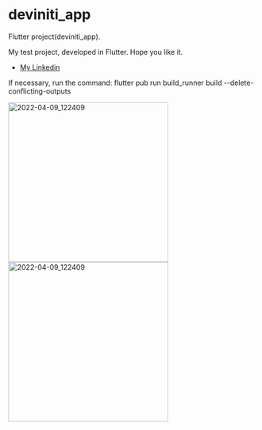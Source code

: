 # deviniti_app

Flutter project(deviniti_app).

 My test project, developed in Flutter. Hope you like it.

- [My Linkedin](https://www.linkedin.com/in/lucianosiqueira/)
 

If necessary, run the command:
flutter pub run build_runner build --delete-conflicting-outputs
 

<img width="322" alt="2022-04-09_122409" src="https://user-images.githubusercontent.com/3342811/163236754-7bd0a84b-1cb3-4bcd-86f9-89a2426fd05a.png">

<img width="322" alt="2022-04-09_122409" src="https://user-images.githubusercontent.com/3342811/163236780-5af987ed-b3da-4a23-8569-0987941a97a4.png">
